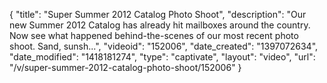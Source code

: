 {
    "title": "Super Summer 2012 Catalog Photo Shoot",
    "description": "Our new Summer 2012 Catalog has already hit mailboxes around the country. Now see what happened behind-the-scenes of our most recent photo shoot. Sand, sunsh...",
    "videoid": "152006",
    "date_created": "1397072634",
    "date_modified": "1418181274",
    "type": "captivate",
    "layout": "video",
    "url": "\/v\/super-summer-2012-catalog-photo-shoot\/152006"
}